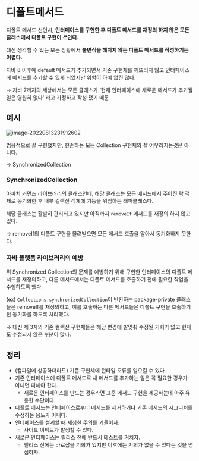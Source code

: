 # 디폴트메서드

디폴트 메서드 선언시, **인터페이스를 구현한 후 디폴트 메서드를 재정의 하지 않은 모든 클래스에서 디폴트 구현이 쓰인다.**

대신 생각할 수 있는 모든 상황에서 **불변식을 해치지 않는 디폴트 메서드를 작성하기는 어렵다.**

자바 8 이후에 default 메서드가 추가되면서 기존 구현체를 깨뜨리지 않고 인터페이스에 메서드를 추가할 수 있게 되었지만 위험이 아예 없진 않다.

→ 자바 7까지의 세상에서는 모든 클래스가 ‘현재 인터페이스에 새로운 메서드가 추가될 일은 영원히 없다' 라고 가정하고 작성 됐기 때문

## 예시

![image-20220813231912602](https://tva1.sinaimg.cn/large/e6c9d24egy1h55i2engzpj20h007g74l.jpg)

범용적으로 잘 구현했지만, 현존하는 모든 Collection 구현체와 잘 어우러지는것은 아니다.

→ SynchronizedCollection

### SynchronizedCollection

아파치 커먼즈 라이브러리의 클래스인데, 해당 클래스는 모든 메서드에서 주어진 락 객체로 동기화한 후 내부 컬렉션 객체에 기능을 위임하는 래퍼클래스다.

해당 클래스는 활발히 관리되고 있지만 아직까지 `removeIf` 메서드를 재정의 하지 않고 있다.

→ removeIf의 디폴트 구현을 물려받으면 모든 메서드 호출을 알아서 동기화하지 못한다.

### 자바 플랫폼 라이브러리의 예방

위 Synchronized Collection의 문제를 예방하기 위해 구현한 인터페이스의 디폴트 메서드를 재정의하고, 다른 메서드에서는 디폴트 메서드를 호출하기 전에 필요한 작업을 수행하도록 했다.

(ex) `Collections.synchronizedCollection`이 반환하는 package-private 클래스들은 removeIf를 재정의하고, 이를 호출하는 다른 메서드들은 디폴트 구현을 호출하기 전 동기화를 하도록 처리했다.

→ 대신 제 3자의 기존 컬렉션 구현체들은 해당 변경에 발맞춰 수정될 기회가 없고 현재도 수정되지 않은 부분이 많다.

## 정리

- (컴파일에 성공하더라도) 기존 구현체에 런타임 오류를 일으킬 수 있다.
- 기존 인터페이스에 디폴트 메서드로 새 메서드를 추가하는 일은 꼭 필요한 경우가 아니면 피해야 한다.
  - 새로운 인터페이스를 만드는 경우라면 표준 메서드 구현을 제공하는데 아주 유용한 수단이다.
- 디폴트 메서드는 인터페이스로부터 메서드를 제거하거나 기존 메서드의 시그니처를 수정하는 용도가 아니다.
- 인터페이스를 설계할 때 세심한 주의를 기울이자.
  - 사이드 이펙트가 발생할 수 있다.
- 새로운 인터페이스는 릴리스 전에 반드시 테스트를 거치자.
  - 릴리스 전에는 바로잡을 기회가 있지만 이후에는 기회가 없을 수 있다는 것을 명심하자.
